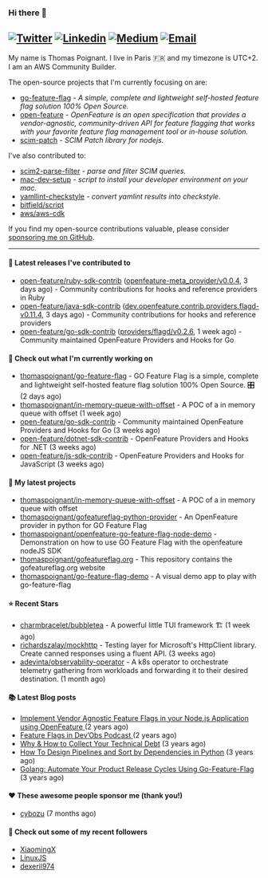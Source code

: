 ### Hi there 👋
[![Twitter](https://img.shields.io/twitter/follow/thomaspoignant?label=Twitter&style=social)](https://twitter.com/thomaspoignant)
[![Linkedin](https://img.shields.io/badge/LinkedIn--_.svg?style=social&logo=linkedin)](https://www.linkedin.com/in/poignantthomas/)
[![Medium](https://img.shields.io/badge/medium--_.svg?style=social&logo=medium)](https://thomaspoignant.medium.com/)
[![Email](https://img.shields.io/badge/email--_.svg?logo=Gmail&style=social)](mailto:thomas.poignant@gmail.com)
-----------

My name is Thomas Poignant. I live in Paris 🇫🇷 and my timezone is UTC+2.  
I am an AWS Community Builder.

The open-source projects that I'm currently focusing on are:
- [go-feature-flag](https://github.com/thomaspoignant/go-feature-flag) _- A simple, complete and lightweight self-hosted feature flag solution 100% Open Source._
- [open-feature](https://github.com/open-feature) _- OpenFeature is an open specification that provides a vendor-agnostic, community-driven API for feature flagging that works with your favorite feature flag management tool or in-house solution._
- [scim-patch](https://github.com/thomaspoignant/scim-patch) _- SCIM Patch library for nodejs._

I've also contributed to:
- [scim2-parse-filter](https://github.com/thomaspoignant/scim2-parse-filter) _- parse and filter SCIM queries._
- [mac-dev-setup](https://github.com/thomaspoignant/mac-dev-setup) _- script to install your developer environment on your mac._
- [yamllint-checkstyle](https://github.com/thomaspoignant/yamllint-checkstyle) _- convert yamlint results into checkstyle_.
- [bitfield/script](https://github.com/bitfield/script)
- [aws/aws-cdk](https://github.com/aws/aws-cdk)

If you find my open-source contributions valuable, please consider [sponsoring me on GitHub](https://github.com/sponsors/thomaspoignant/).

-----------
#### 🚀 Latest releases I've contributed to

- [open-feature/ruby-sdk-contrib](https://github.com/open-feature/ruby-sdk-contrib) ([openfeature-meta_provider/v0.0.4](https://github.com/open-feature/ruby-sdk-contrib/releases/tag/openfeature-meta_provider/v0.0.4), 3 days ago) - Community contributions for hooks and reference providers in Ruby
- [open-feature/java-sdk-contrib](https://github.com/open-feature/java-sdk-contrib) ([dev.openfeature.contrib.providers.flagd-v0.11.4](https://github.com/open-feature/java-sdk-contrib/releases/tag/dev.openfeature.contrib.providers.flagd-v0.11.4), 3 days ago) - Community contributions for hooks and reference providers
- [open-feature/go-sdk-contrib](https://github.com/open-feature/go-sdk-contrib) ([providers/flagd/v0.2.6](https://github.com/open-feature/go-sdk-contrib/releases/tag/providers/flagd/v0.2.6), 1 week ago) - Community maintained OpenFeature Providers and Hooks for Go

#### 👷 Check out what I'm currently working on

- [thomaspoignant/go-feature-flag](https://github.com/thomaspoignant/go-feature-flag) - GO Feature Flag is a simple, complete and lightweight self-hosted feature flag solution 100% Open Source. 🎛️ (2 days ago)
- [thomaspoignant/in-memory-queue-with-offset](https://github.com/thomaspoignant/in-memory-queue-with-offset) - A POC of a in memory queue with offset (1 week ago)
- [open-feature/go-sdk-contrib](https://github.com/open-feature/go-sdk-contrib) - Community maintained OpenFeature Providers and Hooks for Go (3 weeks ago)
- [open-feature/dotnet-sdk-contrib](https://github.com/open-feature/dotnet-sdk-contrib) - OpenFeature Providers and Hooks for .NET (3 weeks ago)
- [open-feature/js-sdk-contrib](https://github.com/open-feature/js-sdk-contrib) - OpenFeature Providers and Hooks for JavaScript (3 weeks ago)

#### 🌱 My latest projects

- [thomaspoignant/in-memory-queue-with-offset](https://github.com/thomaspoignant/in-memory-queue-with-offset) - A POC of a in memory queue with offset
- [thomaspoignant/gofeatureflag-python-provider](https://github.com/thomaspoignant/gofeatureflag-python-provider) - An OpenFeature provider in python for GO Feature Flag
- [thomaspoignant/openfeature-go-feature-flag-node-demo](https://github.com/thomaspoignant/openfeature-go-feature-flag-node-demo) - Demonstration on how to use GO Feature Flag with the openfeature nodeJS SDK
- [thomaspoignant/gofeatureflag.org](https://github.com/thomaspoignant/gofeatureflag.org) - This repository contains the gofeatureflag.org website
- [thomaspoignant/go-feature-flag-demo](https://github.com/thomaspoignant/go-feature-flag-demo) - A visual demo app to play with go-feature-flag

#### ⭐ Recent Stars

- [charmbracelet/bubbletea](https://github.com/charmbracelet/bubbletea) - A powerful little TUI framework 🏗 (1 week ago)
- [richardszalay/mockhttp](https://github.com/richardszalay/mockhttp) - Testing layer for Microsoft&#39;s HttpClient library. Create canned responses using a fluent API. (3 weeks ago)
- [adevinta/observability-operator](https://github.com/adevinta/observability-operator) - A k8s operator to orchestrate telemetry gathering from workloads and forwarding it to their desired destination. (1 month ago)

#### 📚 Latest Blog posts

- [Implement Vendor Agnostic Feature Flags in your Node.js Application using OpenFeature ](https://faun.pub/implement-vendor-agnostic-feature-flags-in-your-node-js-application-using-openfeature-b89fde448f6c?source=rss-9a58464dd8e9------2) (2 years ago)
- [ Feature Flags in Dev’Obs Podcast ](https://thomaspoignant.medium.com/feature-flags-in-devobs-podcast-ec11079f8a4b?source=rss-9a58464dd8e9------2) (2 years ago)
- [Why &amp; How to Collect Your Technical Debt](https://medium.com/geekculture/why-how-to-collect-your-technical-debt-bd917960eee?source=rss-9a58464dd8e9------2) (3 years ago)
- [How To Design Pipelines and Sort by Dependencies in Python](https://medium.com/better-programming/how-to-design-pipelines-and-sort-by-dependencies-in-python-ed876495a826?source=rss-9a58464dd8e9------2) (3 years ago)
- [Golang: Automate Your Product Release Cycles Using Go-Feature-Flag](https://medium.com/better-programming/automate-your-product-release-cycles-using-go-feature-flag-6ab73f869f?source=rss-9a58464dd8e9------2) (3 years ago)

#### ❤️ These awesome people sponsor me (thank you!)

- [cybozu](https://github.com/cybozu) (7 months ago)

#### 👯 Check out some of my recent followers

- [XiaomingX](https://github.com/XiaomingX)
- [LinuxJS](https://github.com/LinuxJS)
- [dexeril974](https://github.com/dexeril974)
